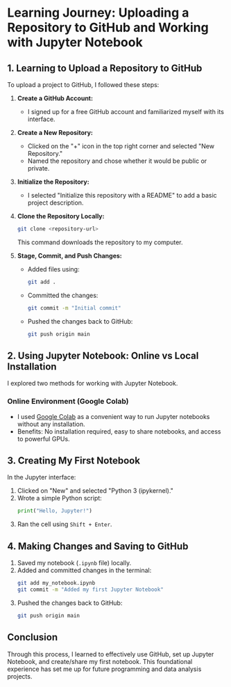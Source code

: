 # Learning Journey: Uploading a Repository to GitHub and Working with Jupyter Notebook

## 1. **Learning to Upload a Repository to GitHub**
To upload a project to GitHub, I followed these steps:

1. **Create a GitHub Account:**
   - I signed up for a free GitHub account and familiarized myself with its interface.

2. **Create a New Repository:**
   - Clicked on the "+" icon in the top right corner and selected "New Repository."
   - Named the repository and chose whether it would be public or private.

3. **Initialize the Repository:**
   - I selected "Initialize this repository with a README" to add a basic project description.

4. **Clone the Repository Locally:**
   ```bash
   git clone <repository-url>
   ```
   This command downloads the repository to my computer.

5. **Stage, Commit, and Push Changes:**
   - Added files using:
     ```bash
     git add .
     ```
   - Committed the changes:
     ```bash
     git commit -m "Initial commit"
     ```
   - Pushed the changes back to GitHub:
     ```bash
     git push origin main
     ```

## 2. **Using Jupyter Notebook: Online vs Local Installation**
I explored two methods for working with Jupyter Notebook.

### **Online Environment (Google Colab)**
- I used [Google Colab](https://colab.research.google.com/) as a convenient way to run Jupyter notebooks without any installation.
- Benefits: No installation required, easy to share notebooks, and access to powerful GPUs.


## 3. **Creating My First Notebook**
In the Jupyter interface:
1. Clicked on "New" and selected "Python 3 (ipykernel)."
2. Wrote a simple Python script:
   ```python
   print("Hello, Jupyter!")
   ```
3. Ran the cell using `Shift + Enter`.

## 4. **Making Changes and Saving to GitHub**
1. Saved my notebook (`.ipynb` file) locally.
2. Added and committed changes in the terminal:
   ```bash
   git add my_notebook.ipynb
   git commit -m "Added my first Jupyter Notebook"
   ```
3. Pushed the changes back to GitHub:
   ```bash
   git push origin main
   ```

## Conclusion
Through this process, I learned to effectively use GitHub, set up Jupyter Notebook, and create/share my first notebook. This foundational experience has set me up for future programming and data analysis projects.

